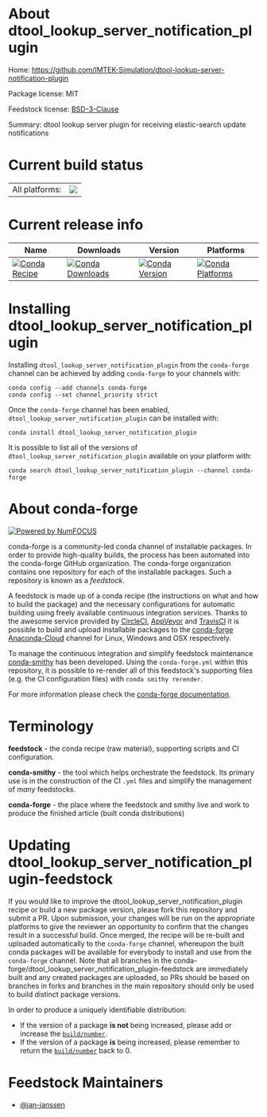 About dtool_lookup_server_notification_plugin
=============================================

Home: https://github.com/IMTEK-Simulation/dtool-lookup-server-notification-plugin

Package license: MIT

Feedstock license: [BSD-3-Clause](https://github.com/conda-forge/dtool_lookup_server_notification_plugin-feedstock/blob/master/LICENSE.txt)

Summary: dtool lookup server plugin for receiving elastic-search update notifications

Current build status
====================


<table><tr><td>All platforms:</td>
    <td>
      <a href="https://dev.azure.com/conda-forge/feedstock-builds/_build/latest?definitionId=13793&branchName=master">
        <img src="https://dev.azure.com/conda-forge/feedstock-builds/_apis/build/status/dtool_lookup_server_notification_plugin-feedstock?branchName=master">
      </a>
    </td>
  </tr>
</table>

Current release info
====================

| Name | Downloads | Version | Platforms |
| --- | --- | --- | --- |
| [![Conda Recipe](https://img.shields.io/badge/recipe-dtool_lookup_server_notification_plugin-green.svg)](https://anaconda.org/conda-forge/dtool_lookup_server_notification_plugin) | [![Conda Downloads](https://img.shields.io/conda/dn/conda-forge/dtool_lookup_server_notification_plugin.svg)](https://anaconda.org/conda-forge/dtool_lookup_server_notification_plugin) | [![Conda Version](https://img.shields.io/conda/vn/conda-forge/dtool_lookup_server_notification_plugin.svg)](https://anaconda.org/conda-forge/dtool_lookup_server_notification_plugin) | [![Conda Platforms](https://img.shields.io/conda/pn/conda-forge/dtool_lookup_server_notification_plugin.svg)](https://anaconda.org/conda-forge/dtool_lookup_server_notification_plugin) |

Installing dtool_lookup_server_notification_plugin
==================================================

Installing `dtool_lookup_server_notification_plugin` from the `conda-forge` channel can be achieved by adding `conda-forge` to your channels with:

```
conda config --add channels conda-forge
conda config --set channel_priority strict
```

Once the `conda-forge` channel has been enabled, `dtool_lookup_server_notification_plugin` can be installed with:

```
conda install dtool_lookup_server_notification_plugin
```

It is possible to list all of the versions of `dtool_lookup_server_notification_plugin` available on your platform with:

```
conda search dtool_lookup_server_notification_plugin --channel conda-forge
```


About conda-forge
=================

[![Powered by
NumFOCUS](https://img.shields.io/badge/powered%20by-NumFOCUS-orange.svg?style=flat&colorA=E1523D&colorB=007D8A)](https://numfocus.org)

conda-forge is a community-led conda channel of installable packages.
In order to provide high-quality builds, the process has been automated into the
conda-forge GitHub organization. The conda-forge organization contains one repository
for each of the installable packages. Such a repository is known as a *feedstock*.

A feedstock is made up of a conda recipe (the instructions on what and how to build
the package) and the necessary configurations for automatic building using freely
available continuous integration services. Thanks to the awesome service provided by
[CircleCI](https://circleci.com/), [AppVeyor](https://www.appveyor.com/)
and [TravisCI](https://travis-ci.com/) it is possible to build and upload installable
packages to the [conda-forge](https://anaconda.org/conda-forge)
[Anaconda-Cloud](https://anaconda.org/) channel for Linux, Windows and OSX respectively.

To manage the continuous integration and simplify feedstock maintenance
[conda-smithy](https://github.com/conda-forge/conda-smithy) has been developed.
Using the ``conda-forge.yml`` within this repository, it is possible to re-render all of
this feedstock's supporting files (e.g. the CI configuration files) with ``conda smithy rerender``.

For more information please check the [conda-forge documentation](https://conda-forge.org/docs/).

Terminology
===========

**feedstock** - the conda recipe (raw material), supporting scripts and CI configuration.

**conda-smithy** - the tool which helps orchestrate the feedstock.
                   Its primary use is in the construction of the CI ``.yml`` files
                   and simplify the management of *many* feedstocks.

**conda-forge** - the place where the feedstock and smithy live and work to
                  produce the finished article (built conda distributions)


Updating dtool_lookup_server_notification_plugin-feedstock
==========================================================

If you would like to improve the dtool_lookup_server_notification_plugin recipe or build a new
package version, please fork this repository and submit a PR. Upon submission,
your changes will be run on the appropriate platforms to give the reviewer an
opportunity to confirm that the changes result in a successful build. Once
merged, the recipe will be re-built and uploaded automatically to the
`conda-forge` channel, whereupon the built conda packages will be available for
everybody to install and use from the `conda-forge` channel.
Note that all branches in the conda-forge/dtool_lookup_server_notification_plugin-feedstock are
immediately built and any created packages are uploaded, so PRs should be based
on branches in forks and branches in the main repository should only be used to
build distinct package versions.

In order to produce a uniquely identifiable distribution:
 * If the version of a package **is not** being increased, please add or increase
   the [``build/number``](https://docs.conda.io/projects/conda-build/en/latest/resources/define-metadata.html#build-number-and-string).
 * If the version of a package **is** being increased, please remember to return
   the [``build/number``](https://docs.conda.io/projects/conda-build/en/latest/resources/define-metadata.html#build-number-and-string)
   back to 0.

Feedstock Maintainers
=====================

* [@jan-janssen](https://github.com/jan-janssen/)

